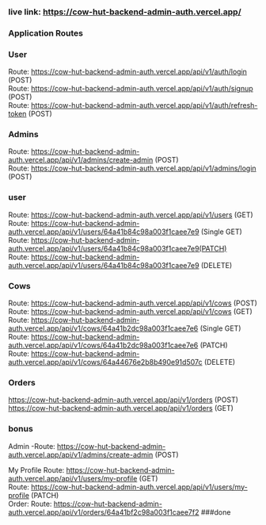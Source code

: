 ### live link: https://cow-hut-backend-admin-auth.vercel.app/

### Application Routes

### User
Route: https://cow-hut-backend-admin-auth.vercel.app/api/v1/auth/login (POST) <br>
Route: https://cow-hut-backend-admin-auth.vercel.app/api/v1/auth/signup (POST) <br>
Route: https://cow-hut-backend-admin-auth.vercel.app/api/v1/auth/refresh-token (POST) <br>
###  Admins
Route: https://cow-hut-backend-admin-auth.vercel.app/api/v1/admins/create-admin (POST) <br>
Route: https://cow-hut-backend-admin-auth.vercel.app/api/v1/admins/login (POST) <br>

### user
Route: https://cow-hut-backend-admin-auth.vercel.app/api/v1/users (GET) <br>
Route: https://cow-hut-backend-admin-auth.vercel.app/api/v1/users/64a41b84c98a003f1caee7e9 (Single GET) <br>
Route: https://cow-hut-backend-admin-auth.vercel.app/api/v1/users/64a41b84c98a003f1caee7e9(PATCH) <br>
Route: https://cow-hut-backend-admin-auth.vercel.app/api/v1/users/64a41b84c98a003f1caee7e9 (DELETE) <br>

###   Cows
Route: https://cow-hut-backend-admin-auth.vercel.app/api/v1/cows (POST)
Route: https://cow-hut-backend-admin-auth.vercel.app/api/v1/cows (GET)
Route: https://cow-hut-backend-admin-auth.vercel.app/api/v1/cows/64a41b2dc98a003f1caee7e6 (Single GET)  <br>
Route: https://cow-hut-backend-admin-auth.vercel.app/api/v1/cows/64a41b2dc98a003f1caee7e6 (PATCH)  <br>
Route: https://cow-hut-backend-admin-auth.vercel.app/api/v1/cows/64a44676e2b8b490e91d507c (DELETE)  <br>
###  Orders
https://cow-hut-backend-admin-auth.vercel.app/api/v1/orders (POST) <br>
https://cow-hut-backend-admin-auth.vercel.app/api/v1/orders (GET) <br>
### bonus
Admin
-Route: https://cow-hut-backend-admin-auth.vercel.app/api/v1/admins/create-admin (POST)  <br>

My Profile
Route: https://cow-hut-backend-admin-auth.vercel.app/api/v1/users/my-profile (GET)  <br>
Route: https://cow-hut-backend-admin-auth.vercel.app/api/v1/users/my-profile (PATCH)  <br>
Order:
Route: https://cow-hut-backend-admin-auth.vercel.app/api/v1/orders/64a41bf2c98a003f1caee7f2
###done
